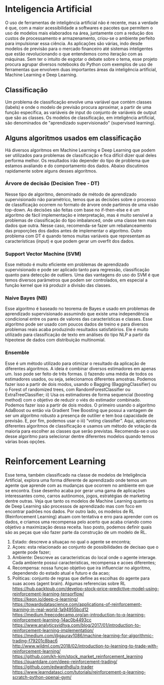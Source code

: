 # Inteligencia Artificial

O uso de ferramentas de inteligência artificial não é recente, mas a verdade é que, com a maior acessibilidade a softwares e pacotes que permitem o uso de modelos mais elaborados na área, juntamente com a redução dos custos de processamento e armazenamento, criou-se o ambiente perfeito para impulsionar essa ciência. As aplicações são várias, indo desde modelos de previsão para o mercado financeiro até sistemas inteligentes que estão revolucionando o que entendemos como iteração com as máquinas.
Sem ter o intuito de esgotar o debate sobre o tema, esse projeto procura agrupar diversos notebooks do Python com exemplos de uso de ferramentas que envolvem duas importantes áreas da inteligência artificial, Machine Learning e Deep Learning.

## Classificação
Um problema de classificação envolve uma variável que contém classes (labels) e onde o modelo de previsão procura aproximar, a partir de uma função específica, as variáveis de input do conjunto de variáveis de output que são as classes. Os modelos de classificação, em inteligência artificial, são denominados de "aprendizado supervisionado" (supervised learning).

## Alguns algoritmos usados em classificação
Há diversos algoritmos em Machine Learning e Deep Learning que podem ser utilizados para problemas de classificação e fica difícil dizer qual deles performa melhor. Os resultados irão depender do tipo de problema que estamos avaliando e do comportamento dos dados. Abaixo discutimos rapidamente sobre alguns desses algoritmos.
### Árvore de decisão (Decision Tree - DT)
Nesse tipo de algoritmo, denominado de método de aprendizado supervisionado não paramétrico, temos que as decisões sobre o processo de classificação ocorrem no formato de árvore onde partimos de uma visão top-down. As decisões são feitas com base no if-then-else e é um algoritmo de fácil implementação e interpretação, mas é muito sensível a problemas de classificação do tipo imbalanced, onde uma classe tem mais dados que outra. Nesse caso, recomenda-se fazer um rebalanceamento das proporções dos dados antes de implementar o algoritmo. Outro problema com DT é quando temos muitas variáveis que representam as características (input) e que podem gerar um overfit dos dados.
### Support Vector Machine (SVM)
Esse método é muito eficiente em problemas de aprendizado supervisionado e pode ser aplicado tanto para regressão, classificação quanto para detecção de outliers. Uma das vantagens do uso do SVM é que temos diversos parâmetros que podem ser controlados, em especial a função kernel que irá produzir a divisão das classes.
### Naive Bayes (NB)
Esse algoritmo é baseado no teorema de Bayes e usado em problemas de aprendizado supervisionado assumindo que existe uma independência condicional entre os pares de valores das características e classes. Esse algoritmo pode ser usado com poucos dados de treino e para diversos problemas reais acaba produzindo resultados satisfatórios. Ele é muito utilizado para classificação de texto em análises do tipo NLP a partir da hipeotese de dados com distribuição multinomial.
### Ensemble
Esse é um método utilizado para otimizar o resultado da aplicação de diferentes algoritmos. A ideia é combinar diversos estimadores em apenas um. Isso pode ser feito de três formas. i) fazendo uma média de todos os estimadores usados, ou seja, selecionamos diferentes amostras. Podemos fazer isso a partir de dois modos, usando o Bagging (BaggingClassifier) ou o Forest of randomized trees, com RandomForestClassifier ou ExtraTreeClassifier; ii) Usa os estimadores de forma sequencial (boosting method) com o objetivo de reduzir o viés do estimador combinado. Podemos fazer isso a partir de dois modos. O primeiro usando o algoritmo AdaBoost ou então via Gradient Tree Boosting que possui a vantagem de ser um algoritmo robusto a presença de outilier e tem boa capacidade de previsão. E, por fim, podemos usar o iii) “voting classifier”. Aqui, aplicamos diferentes algoritmos de classificação e usamos um método de votação da maioria para escolher as classes que serão previstas. Recomenda-se o uso desse algoritmo para selecionar dentre diferentes modelos quando temos várias boas opções.

# Reinforcement Learning
Esse tema, também classificado na classe de modelos de Inteligência Artificial, explora uma forma diferente de aprendizado onde temos um agente que aprende com as mudanças que ocorrem no ambiente em que se encontra. Esse desenho acaba por gerar uma gama de aplicações interessantes como, carros autônomos, jogos, estratégias de marketing dentre outras. Veja que tanto os modelos de Machine Learning quanto os de Deep Learning são processos de aprendizado mas com foco em encontrar padrões nos dados. Por outro lado, os modelos de RL (Reinforcement Learning) atuam com tentativa e erro para aprender com os dados, e criamos uma recompensa pelo acerto que acaba criando como objetivo a maximização dessa receita. Isso posto, podemos definir quais são as peças que vão fazer parte da construção de um modelo de RL.
1. Estado: descreve a situaçao no qual o agente se encontra;
2. Açoes: esta relacionado ao conjunto de possibilidades de decisao que o agente pode fazer;
3. Ambiente: Descreve as caracteristicas do local onde o agente interage. Cada ambiente possui caracteristicas, recompensa e acoes diferentes;
4. Recompensa: nossa funçao objetivo que ira influenciar no algoritmo, dependendo do estado atual e futuro e da acao;
5. Politicas: conjunto de regras que define as escolhas do agente para suas acoes (agent brain).
Algumas referencias sobre RL
https://hub.packtpub.com/develop-stock-price-predictive-model-using-reinforcement-learning-tensorflow/   <br>
https://keon.io/deep-q-learning/   <br>
https://towardsdatascience.com/applications-of-reinforcement-learning-in-real-world-1a94955bcd12   <br>
https://medium.freecodecamp.org/an-introduction-to-q-learning-reinforcement-learning-14ac0b4493cc   <br>
https://www.analyticsvidhya.com/blog/2017/01/introduction-to-reinforcement-learning-implementation/   <br>
https://medium.com/@gaurav1086/machine-learning-for-algorithmic-trading-f79201c8bac6   <br>
http://www.wildml.com/2018/02/introduction-to-learning-to-trade-with-reinforcement-learning/   <br>
https://github.com/kh-kim/stock_market_reinforcement_learning   <br>
https://quantdare.com/deep-reinforcement-trading/   <br>
https://github.com/edwardhdlu/q-trader   <br>
https://www.learndatasci.com/tutorials/reinforcement-q-learning-scratch-python-openai-gym/   <br>
